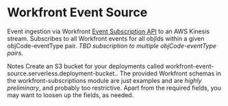 # Workfront Event Source

Event ingestion via Workfront [Event Subscription API](https://support.workfront.com/hc/en-us/articles/115000135574-Event-Subscription-API) to an AWS Kinesis stream.
Subscribes to all Workfront events for all objIds within a given objCode-eventType pair.  *TBD subscription to multiple objCode-eventType pairs.*

Notes
    Create an S3 bucket for your deployments called workfront-event-source.serverless.deployment-bucket.<AWS account region>.
    The provided Workfront schemas in the workfront-subscriptions module are just examples and are *highly preliminary*, and probably too restrictive.  Apart from the required fields, you may want to loosen up the fields, as needed.
